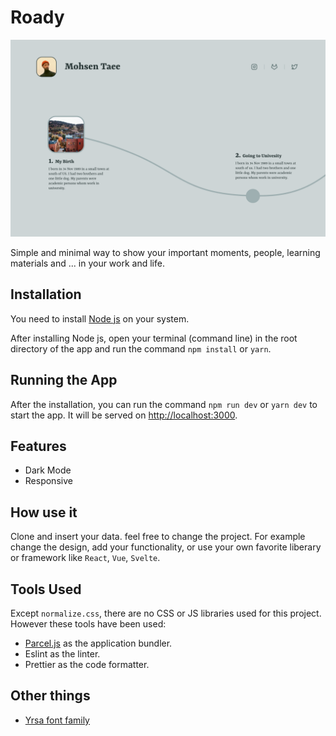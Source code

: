# Roady

![Preview Image](images/screenshot.png?raw=true "Preview Image")

Simple and minimal way to show your important moments, people, learning materials and ... in your work and life.

## Installation

You need to install [Node js](https://nodejs.org/) on your system.

After installing Node js, open your terminal (command line) in the root directory of the app and run the command `npm install` or `yarn`.

## Running the App

After the installation, you can run the command `npm run dev` or `yarn dev` to start the app. It will be served on [http://localhost:3000](http://localhost:3000).

## Features

* Dark Mode
* Responsive

## How use it

Clone and insert your data. feel free to change the project. For example change the design, add your functionality, or use your own favorite liberary or framework like `React`, `Vue`, `Svelte`.

## Tools Used

Except `normalize.css`, there are no CSS or JS libraries used for this project. However these tools have been used:

- [Parcel.js](https://parceljs.org/) as the application bundler.
- Eslint as the linter.
- Prettier as the code formatter.

## Other things 

- [Yrsa font family](https://fonts.google.com/specimen/Yrsa#standard-styles)